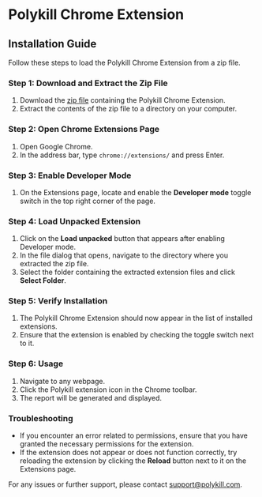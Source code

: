 # Polykill Chrome Extension

## Installation Guide

Follow these steps to load the Polykill Chrome Extension from a zip file.

### Step 1: Download and Extract the Zip File

1. Download the [zip file](polykill_extension.zip) containing the Polykill Chrome Extension.
2. Extract the contents of the zip file to a directory on your computer.

### Step 2: Open Chrome Extensions Page

1. Open Google Chrome.
2. In the address bar, type `chrome://extensions/` and press Enter.

### Step 3: Enable Developer Mode

1. On the Extensions page, locate and enable the **Developer mode** toggle switch in the top right corner of the page.

### Step 4: Load Unpacked Extension

1. Click on the **Load unpacked** button that appears after enabling Developer mode.
2. In the file dialog that opens, navigate to the directory where you extracted the zip file.
3. Select the folder containing the extracted extension files and click **Select Folder**.

### Step 5: Verify Installation

1. The Polykill Chrome Extension should now appear in the list of installed extensions.
2. Ensure that the extension is enabled by checking the toggle switch next to it.

### Step 6: Usage

1. Navigate to any webpage.
2. Click the Polykill extension icon in the Chrome toolbar.
3. The report will be generated and displayed.

### Troubleshooting

- If you encounter an error related to permissions, ensure that you have granted the necessary permissions for the extension.
- If the extension does not appear or does not function correctly, try reloading the extension by clicking the **Reload** button next to it on the Extensions page.

For any issues or further support, please contact support@polykill.com.
